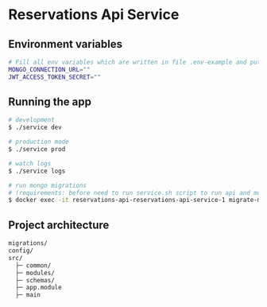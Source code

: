 # Reservations Api Service

## Environment variables

```bash
# Fill all env variables which are written in file .env-example and put them in file .env
MONGO_CONNECTION_URL=""
JWT_ACCESS_TOKEN_SECRET=""
```

## Running the app

```bash
# development
$ ./service dev

# production mode
$ ./service prod

# watch logs
$ ./service logs

# run mongo migrations
# (requirements: before need to run service.sh script to run api and mongo)
$ docker exec -it reservations-api-reservations-api-service-1 migrate-mongo up
```

## Project architecture

```bash
migrations/
config/
src/
  ├─ common/
  ├─ modules/
  ├─ schemas/
  ├─ app.module
  ├─ main
```

